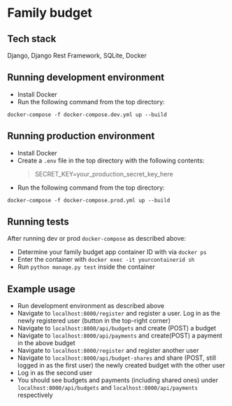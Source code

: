 # Family budget

## Tech stack

Django, Django Rest Framework, SQLite, Docker

## Running development environment

* Install Docker
* Run the following command from the top directory:

`docker-compose -f docker-compose.dev.yml up --build`

## Running production environment

* Install Docker
* Create a `.env` file in the top directory with the following contents:
    > SECRET_KEY=your_production_secret_key_here
* Run the following command from the top directory:

`docker-compose -f docker-compose.prod.yml up --build`

## Running tests

After running dev or prod `docker-compose` as described above:
* Determine your family budget app container ID with via `docker ps`
* Enter the container with `docker exec -it yourcontainerid sh`
* Run `python manage.py test` inside the container

## Example usage

* Run development environment as described above
* Navigate to `localhost:8000/register` and register a user. Log in as the newly registered user (button in the top-right corner)
* Navigate to `localhost:8000/api/budgets` and create (POST) a budget
* Navigate to `localhost:8000/api/payments` and create(POST) a payment in the above budget
* Navigate to `localhost:8000/register` and register another user
* Navigate to `localhost:8000/api/budget-shares` and share (POST, still logged in as the first user) the newly created budget with the other user
* Log in as the second user
* You should see budgets and payments (including shared ones) under `localhost:8000/api/budgets` and `localhost:8000/api/payments` respectively

